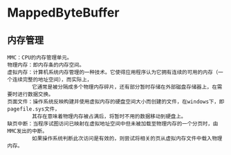 MappedByteBuffer
===

内存管理
---

    MMC：CPU的内存管理单元。
    物理内存：即内存条的内存空间。
    虚拟内存：计算机系统内存管理的一种技术。它使得应用程序认为它拥有连续的可用的内存（一个连续完整的地址空间），而实际上，
            它通常是被分隔成多个物理内存碎片，还有部分暂时存储在外部磁盘存储器上，在需要时进行数据交换。
    页面文件：操作系统反映构建并使用虚拟内存的硬盘空间大小而创建的文件，在windows下，即pagefile.sys文件，
            其存在意味着物理内存被占满后，将暂时不用的数据移动到硬盘上。
    缺页中断：当程序试图访问已映射在虚拟地址空间中但未被加载至物理内存的一个分页时，由MMC发出的中断。
            如果操作系统判断此次访问是有效的，则尝试将相关的页从虚拟内存文件中载入物理内存。